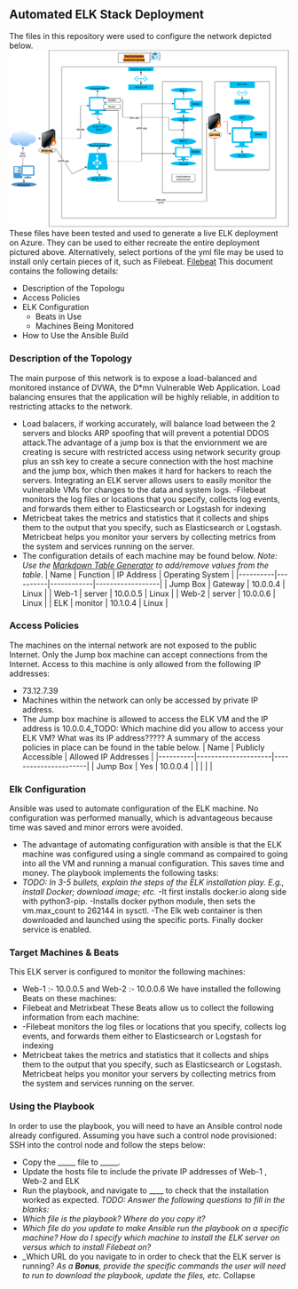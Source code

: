 ## Automated ELK Stack Deployment
The files in this repository were used to configure the network depicted below.
![Diagram](https://github.com/Meroneafuwork/Main-repository/blob/main/Diagram/Cloud%20Security%20and%20Virtualization%20Homework.drawio.png)
These files have been tested and used to generate a live ELK deployment on Azure. They can be used to either recreate the entire deployment pictured above. Alternatively, select portions of the yml file may be used to install only certain pieces of it, such as Filebeat.
[Filebeat](https://github.com/Meroneafuwork/Main-repository/tree/main/Ansible/filebeat)
This document contains the following details:
- Description of the Topologu
- Access Policies
- ELK Configuration
  - Beats in Use
  - Machines Being Monitored
- How to Use the Ansible Build
### Description of the Topology
The main purpose of this network is to expose a load-balanced and monitored instance of DVWA, the D*mn Vulnerable Web Application.
Load balancing ensures that the application will be highly reliable, in addition to restricting attacks to the network.
- Load balacers, if working accurately, will balance load between the 2 servers and blocks ARP spoofing that will prevent a potential DDOS attack.The advantage of a jump box is that the enviornment we are creating is secure with restricted access using network security group plus an ssh key to create a secure connection with the host machine and the jump box, which then makes it hard for hackers to reach the servers.
Integrating an ELK server allows users to easily monitor the vulnerable VMs for changes to the data and system logs.
-Filebeat monitors the log files or locations that you specify, collects log events, and forwards them either to Elasticsearch or Logstash for indexing
- Metricbeat takes the metrics and statistics that it collects and ships them to the output that you specify, such as Elasticsearch or Logstash. Metricbeat helps you monitor your servers by collecting metrics from the system and services running on the server.
- The configuration details of each machine may be found below.
_Note: Use the [Markdown Table Generator](http://www.tablesgenerator.com/markdown_tables) to add/remove values from the table_.
| Name     | Function | IP Address | Operating System |
|----------|----------|------------|------------------|
| Jump Box | Gateway  |  10.0.0.4  | Linux            |
| Web-1    |  server  |  10.0.0.5  | Linux            |
| Web-2    |  server  |  10.0.0.6  | Linux            |
| ELK      |  monitor |  10.1.0.4  | Linux            |
### Access Policies
The machines on the internal network are not exposed to the public Internet. 
Only the Jump box machine can accept connections from the Internet. Access to this machine is only allowed from the following IP addresses:
- 73.12.7.39
- Machines within the network can only be accessed by private IP address.
- The Jump box machine is allowed to access the ELK VM and the IP address is 10.0.0.4_TODO: Which machine did you allow to access your ELK VM? What was its IP address?????
A summary of the access policies in place can be found in the table below.
| Name     | Publicly Accessible | Allowed IP Addresses |
|----------|---------------------|----------------------|
| Jump Box | Yes                 | 10.0.0.4             |
|          |                     |                      |
### Elk Configuration
Ansible was used to automate configuration of the ELK machine. No configuration was performed manually, which is advantageous because time was saved and minor errors were avoided.
- The advantage of automating configuration with ansible is that the ELK machine was configured using a single command as compaired to going into all the VM and running a manual configuration. This saves time and money. 
The playbook implements the following tasks:
- _TODO: In 3-5 bullets, explain the steps of the ELK installation play. E.g., install Docker; download image; etc._
-It first installs docker.io along side with python3-pip. 
-Installs docker python module, then sets the vm.max_count to 262144 in sysctl. 
-The Elk web container is then downloaded and launched using the specific ports. Finally docker service is enabled.
### Target Machines & Beats
This ELK server is configured to monitor the following machines:
- Web-1 :- 10.0.0.5 and Web-2 :- 10.0.0.6
We have installed the following Beats on these machines:
- Filebeat and Metrixbeat
These Beats allow us to collect the following information from each machine:
- -Filebeat monitors the log files or locations that you specify, collects log events, and forwards them either to Elasticsearch or Logstash for indexing
- Metricbeat takes the metrics and statistics that it collects and ships them to the output that you specify, such as Elasticsearch or Logstash. Metricbeat helps you monitor your servers by collecting metrics from the system and services running on the server.
### Using the Playbook
In order to use the playbook, you will need to have an Ansible control node already configured. Assuming you have such a control node provisioned: 
SSH into the control node and follow the steps below:
- Copy the _____ file to _____.
- Update the hosts file to include the private IP addresses of Web-1 , Web-2 and ELK
- Run the playbook, and navigate to ____ to check that the installation worked as expected.
_TODO: Answer the following questions to fill in the blanks:_
- _Which file is the playbook? Where do you copy it?_
- _Which file do you update to make Ansible run the playbook on a specific machine? How do I specify which machine to install the ELK server on versus which to install Filebeat on?_
- _Which URL do you navigate to in order to check that the ELK server is running?
_As a **Bonus**, provide the specific commands the user will need to run to download the playbook, update the files, etc._
Collapse









